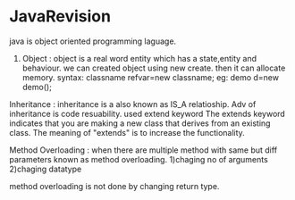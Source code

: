 # JavaRevision
java is object oriented programming laguage.
1) Object : object is a real word entity which has a state,entity and behaviour.
  we can created object using new create. then it can allocate memory.
  syntax: classname refvar=new classname;
       eg: demo d=new demo();
            

Inheritance :
inheritance is a also known as IS_A relatioship.
Adv of inheritance is code resuability.
used extend  keyword
The extends keyword indicates that you are making a new class that derives from an existing class. 
The meaning of "extends" is to increase the functionality.


Method Overloading : when there are multiple method with same but diff parameters known as method overloading.
1)chaging no of arguments
2)chaging datatype

method overloading is not done by changing return type.
